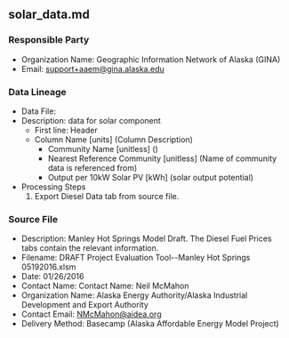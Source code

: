 ## solar_data.md

### Responsible Party
  * Organization Name: Geographic Information Network of Alaska (GINA)
  * Email: support+aaem@gina.alaska.edu

### Data Lineage
  * Data File:
  * Description:  data for solar component
    * First line: Header
    * Column Name [units] (Column Description)
      * Community Name [unitless] ()
      * Nearest Reference Community [unitless] (Name of community data is referenced from)
      * Output per 10kW Solar PV [kWh] (solar output potential)
  * Processing Steps
    1. Export Diesel Data tab from source file. 

### Source File
  * Description: Manley Hot Springs Model Draft.  The Diesel Fuel Prices tabs contain the relevant information.
  * Filename: DRAFT Project Evaluation Tool--Manley Hot Springs 05192016.xlsm
  * Date: 01/26/2016
  * Contact Name: Contact Name: Neil McMahon
  * Organization Name: Alaska Energy Authority/Alaska Industrial Development and Export Authority
  * Contact Email: NMcMahon@aidea.org
  * Delivery Method: Basecamp (Alaska Affordable Energy Model Project)
